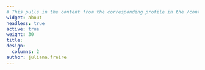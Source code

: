 ```yaml
---
# This pulls in the content from the corresponding profile in the /content/authors directory, in this case /content/authors/hoefler.md. Add this in a new file for each speaker. The only thing that needs to change is the "weight:" and the "author:" attributes. The weight determines the order on the page. For this to work, the "author:" name needs to match the file name (without the ".md") in /content/authors.
widget: about
headless: true
active: true
weight: 30
title: 
design:
  columns: 2
author: juliana.freire
---  
```



